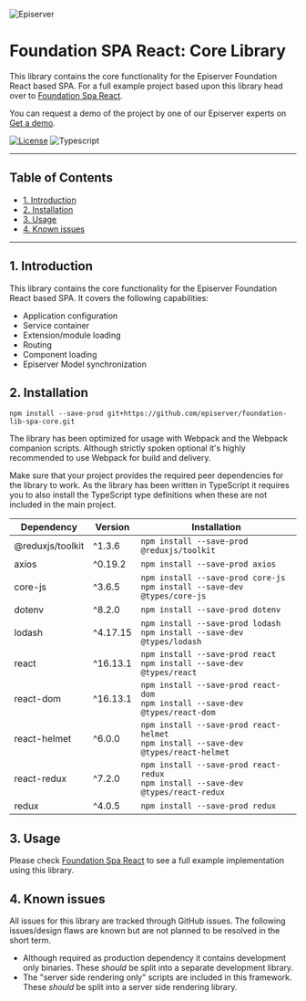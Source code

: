 ![Episerver](https://ux.episerver.com/images/logo.png)
# Foundation SPA React: Core Library  <!-- omit in toc -->
This library contains the core functionality for the Episerver Foundation React based SPA. For a full example project based upon this library head over to [Foundation Spa React](https://github.com/episerver/Foundation-spa-react).

You can request a demo of the project by one of our Episerver experts on [Get a demo](https://www.episerver.com/get-a-demo/).

[![License](https://img.shields.io/:license-apache-blue.svg?style=flat-square)](http://www.apache.org/licenses/LICENSE-2.0.html)
![Typescript](https://img.shields.io/npm/types/typescript?style=flat-square)
***

## Table of Contents  <!-- omit in toc -->
- [1. Introduction](#1-introduction)
- [2. Installation](#2-installation)
- [3. Usage](#3-usage)
- [4. Known issues](#4-known-issues)

***

## 1. Introduction 
This library contains the core functionality for the Episerver Foundation React based SPA. It covers the following capabilities:

- Application configuration
- Service container
- Extension/module loading
- Routing
- Component loading
- Episerver Model synchronization

## 2. Installation
```
npm install --save-prod git+https://github.com/episerver/foundation-lib-spa-core.git
```

The library has been optimized for usage with Webpack and the Webpack companion scripts. Although strictly spoken optional it's highly recommended to use Webpack for build and delivery.

Make sure that your project provides the required peer dependencies for the library to work. As the library has been written in TypeScript it requires you to also install the TypeScript type definitions when these are not included in the main project.

| Dependency | Version | Installation |
| --- | --- | --- |
|@reduxjs/toolkit|^1.3.6|`npm install --save-prod @reduxjs/toolkit`|
|axios|^0.19.2|`npm install --save-prod axios`|
|core-js|^3.6.5|`npm install --save-prod core-js`<br>`npm install --save-dev @types/core-js`|
|dotenv|^8.2.0|`npm install --save-prod dotenv`|
|lodash|^4.17.15|`npm install --save-prod lodash`<br>`npm install --save-dev @types/lodash`|
|react|^16.13.1|`npm install --save-prod react`<br>`npm install --save-dev @types/react`|
|react-dom|^16.13.1|`npm install --save-prod react-dom`<br>`npm install --save-dev @types/react-dom`|
|react-helmet|^6.0.0|`npm install --save-prod react-helmet`<br>`npm install --save-dev @types/react-helmet`|
|react-redux|^7.2.0|`npm install --save-prod react-redux`<br>`npm install --save-dev @types/react-redux`|
|redux|^4.0.5|`npm install --save-prod redux`|

## 3. Usage
Please check [Foundation Spa React](https://github.com/episerver/Foundation-spa-react) to see a full example implementation using this library.

## 4. Known issues
All issues for this library are tracked through GitHub issues. The following issues/design flaws are known but are not planned to be resolved in the short term.

- Although required as production dependency it contains development only binaries. These *should* be split into a separate development library. 
- The "server side rendering only" scripts are included in this framework. These *should* be split into a server side rendering library.